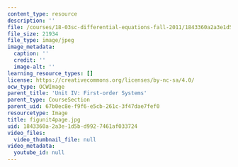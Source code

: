 ```yaml
---
content_type: resource
description: ''
file: /courses/18-03sc-differential-equations-fall-2011/1843360a2a3e1d5bd9927461af033724_figunit4page.jpg
file_size: 21934
file_type: image/jpeg
image_metadata:
  caption: ''
  credit: ''
  image-alt: ''
learning_resource_types: []
license: https://creativecommons.org/licenses/by-nc-sa/4.0/
ocw_type: OCWImage
parent_title: 'Unit IV: First-order Systems'
parent_type: CourseSection
parent_uid: 67b0ec8e-f9f6-e5cb-261c-3f47dae7fef0
resourcetype: Image
title: figunit4page.jpg
uid: 1843360a-2a3e-1d5b-d992-7461af033724
video_files:
  video_thumbnail_file: null
video_metadata:
  youtube_id: null
---
```

